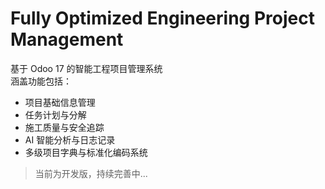 # Fully Optimized Engineering Project Management

基于 Odoo 17 的智能工程项目管理系统  
涵盖功能包括：

- 项目基础信息管理  
- 任务计划与分解  
- 施工质量与安全追踪  
- AI 智能分析与日志记录  
- 多级项目字典与标准化编码系统

> 当前为开发版，持续完善中...
